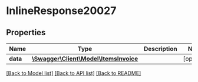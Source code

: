 # InlineResponse20027

## Properties
Name | Type | Description | Notes
------------ | ------------- | ------------- | -------------
**data** | [**\Swagger\Client\Model\ItemsInvoice**](ItemsInvoice.md) |  | [optional] 

[[Back to Model list]](../../README.md#documentation-for-models) [[Back to API list]](../../README.md#documentation-for-api-endpoints) [[Back to README]](../../README.md)

